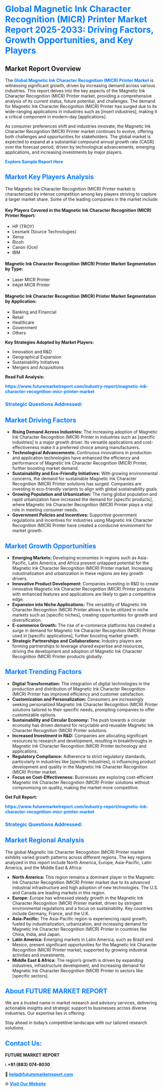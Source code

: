 <h1 style="color: #007BFF;">Global Magnetic Ink Character Recognition (MICR) Printer Market Report 2025-2033: Driving Factors, Growth Opportunities, and Key Players</h1>

<section id="overview">
<h2>Market Report Overview</h2>
<p>The <a href="https://www.futuremarketreport.com/industry-report/magnetic-ink-character-recognition-micr-printer-market" style="color: #007BFF; text-decoration: none;"><strong>Global Magnetic Ink Character Recognition (MICR) Printer Market</strong></a> is witnessing significant growth, driven by increasing demand across various industries. This report delves into the key aspects of the Magnetic Ink Character Recognition (MICR) Printer market, providing a comprehensive analysis of its current status, future potential, and challenges. The demand for Magnetic Ink Character Recognition (MICR) Printer has surged due to its wide-ranging applications in industries such as [insert industries], making it a critical component in modern-day [applications].</p>
<p>As consumer preferences shift and industries innovate, the Magnetic Ink Character Recognition (MICR) Printer market continues to evolve, offering both challenges and opportunities for stakeholders. The global market is expected to expand at a substantial compound annual growth rate (CAGR) over the forecast period, driven by technological advancements, emerging applications, and increasing investments by major players.</p>
</section>

<section id="overview">
<p><a href="https://www.futuremarketreport.com/request-sample/reportId=50480" style="color: #007BFF; text-decoration: none;"><strong>Explore Sample Report Here</strong></a></p>
</section>

<section id="key-players">
<h2 style="color: #007BFF;">Market Key Players Analysis</h2>
<p>The Magnetic Ink Character Recognition (MICR) Printer market is characterized by intense competition among key players striving to capture a larger market share. Some of the leading companies in the market include:</p>
<h4>Key Players Covered in the Magnetic Ink Character Recognition (MICR) Printer Report:</h4>
<ul><li>HP (TROY)</li><li>Lexmark (Source Technologies)</li><li>Xerox</li><li>Ricoh</li><li>Canon (Oce)</li><li>IBM</li></ul>
<h4>Magnetic Ink Character Recognition (MICR) Printer Market Segmentation by Type:</h4>
<ul><li>Laser MICR Printer</li><li>Inkjet MICR Printer</li></ul>

<h4>Magnetic Ink Character Recognition (MICR) Printer Market Segmentation by Application:</h4>
<ul><li>Banking and Financial</li><li>Retail</li><li>Healthcare</li><li>Government</li><li>Others</li></ul>
<p><strong>Key Strategies Adopted by Market Players:</strong></p>
<ul>
<li>Innovation and R&D</li>
<li>Geographical Expansion</li>
<li>Sustainability Initiatives</li>
<li>Mergers and Acquisitions</li>
</ul>
</section>

<section>
<p><strong>Read Full Analysis: </strong></p><a href="https://www.futuremarketreport.com/industry-report/magnetic-ink-character-recognition-micr-printer-market" style="color: #007BFF; text-decoration: none;"><strong>https://www.futuremarketreport.com/industry-report/magnetic-ink-character-recognition-micr-printer-market</strong></a>
<h3 style="color: #007BFF;">Strategic Questions Addressed:</h3>
</section>

<section id="driving-factors">
<h2 style="color: #007BFF;">Market Driving Factors</h2>
<ul>
<li><strong>Rising Demand Across Industries:</strong> The increasing adoption of Magnetic Ink Character Recognition (MICR) Printer in industries such as [specific industries] is a major growth driver. Its versatile applications and cost-effectiveness make it a preferred choice among manufacturers.</li>
<li><strong>Technological Advancements:</strong> Continuous innovations in production and application technologies have enhanced the efficiency and performance of Magnetic Ink Character Recognition (MICR) Printer, further boosting market demand.</li>
<li><strong>Sustainability and Eco-Friendly Initiatives:</strong> With growing environmental concerns, the demand for sustainable Magnetic Ink Character Recognition (MICR) Printer solutions has surged. Companies are investing in eco-friendly variants to align with global sustainability goals.</li>
<li><strong>Growing Population and Urbanization:</strong> The rising global population and rapid urbanization have increased the demand for [specific products], where Magnetic Ink Character Recognition (MICR) Printer plays a vital role in meeting consumer needs.</li>
<li><strong>Government Policies and Incentives:</strong> Supportive government regulations and incentives for industries using Magnetic Ink Character Recognition (MICR) Printer have created a conducive environment for market growth.</li>
</ul>
</section>

<section id="growth-opportunities">
<h2 style="color: #007BFF;">Market Growth Opportunities</h2>
<ul>
<li><strong>Emerging Markets:</strong> Developing economies in regions such as Asia-Pacific, Latin America, and Africa present untapped potential for the Magnetic Ink Character Recognition (MICR) Printer market. Increasing industrialization and urbanization in these regions are key growth drivers.</li>
<li><strong>Innovative Product Development:</strong> Companies investing in R&D to create innovative Magnetic Ink Character Recognition (MICR) Printer products with enhanced features and applications are likely to gain a competitive edge.</li>
<li><strong>Expansion into Niche Applications:</strong> The versatility of Magnetic Ink Character Recognition (MICR) Printer allows it to be utilized in niche markets such as [specific niches], creating opportunities for growth and diversification.</li>
<li><strong>E-commerce Growth:</strong> The rise of e-commerce platforms has created a surge in demand for Magnetic Ink Character Recognition (MICR) Printer used in [specific applications], further boosting market growth.</li>
<li><strong>Strategic Partnerships and Collaborations:</strong> Industry players are forming partnerships to leverage shared expertise and resources, driving the development and adoption of Magnetic Ink Character Recognition (MICR) Printer products globally.</li>
</ul>
</section>

<section id="trending-factors">
<h2 style="color: #007BFF;">Market Trending Factors</h2>
<ul>
<li><strong>Digital Transformation:</strong> The integration of digital technologies in the production and distribution of Magnetic Ink Character Recognition (MICR) Printer has improved efficiency and customer satisfaction.</li>
<li><strong>Customization and Personalization:</strong> Consumers are increasingly seeking personalized Magnetic Ink Character Recognition (MICR) Printer solutions tailored to their specific needs, prompting companies to offer customizable options.</li>
<li><strong>Sustainability and Circular Economy:</strong> The push towards a circular economy has driven demand for recyclable and reusable Magnetic Ink Character Recognition (MICR) Printer solutions.</li>
<li><strong>Increased Investment in R&D:</strong> Companies are allocating significant resources to research and development, resulting in breakthroughs in Magnetic Ink Character Recognition (MICR) Printer technology and applications.</li>
<li><strong>Regulatory Compliance:</strong> Adherence to strict regulatory standards, particularly in industries like [specific industries], is influencing product development and quality in the Magnetic Ink Character Recognition (MICR) Printer market.</li>
<li><strong>Focus on Cost-Effectiveness:</strong> Businesses are exploring cost-efficient Magnetic Ink Character Recognition (MICR) Printer solutions without compromising on quality, making the market more competitive.</li>
</ul>
</section>

<section>
<p><strong>Get Full Report: </strong></p><a href="https://www.futuremarketreport.com/industry-report/magnetic-ink-character-recognition-micr-printer-market" style="color: #007BFF; text-decoration: none;"><strong>https://www.futuremarketreport.com/industry-report/magnetic-ink-character-recognition-micr-printer-market</strong></a>
<h3 style="color: #007BFF;">Strategic Questions Addressed:</h3>
</section>


<section id="regional-analysis">
<h2 style="color: #007BFF;">Market Regional Analysis</h2>
<p>The global Magnetic Ink Character Recognition (MICR) Printer market exhibits varied growth patterns across different regions. The key regions analyzed in this report include North America, Europe, Asia-Pacific, Latin America, and the Middle East & Africa:</p>
<ul>
<li><strong>North America:</strong> This region remains a dominant player in the Magnetic Ink Character Recognition (MICR) Printer market due to its advanced industrial infrastructure and high adoption of new technologies. The U.S. and Canada are leading markets in this region.</li>
<li><strong>Europe:</strong> Europe has witnessed steady growth in the Magnetic Ink Character Recognition (MICR) Printer market, driven by stringent environmental regulations and a focus on sustainability. Key countries include Germany, France, and the U.K.</li>
<li><strong>Asia-Pacific:</strong> The Asia-Pacific region is experiencing rapid growth, fueled by industrialization, urbanization, and increasing demand for Magnetic Ink Character Recognition (MICR) Printer in countries like China, India, and Japan.</li>
<li><strong>Latin America:</strong> Emerging markets in Latin America, such as Brazil and Mexico, present significant opportunities for the Magnetic Ink Character Recognition (MICR) Printer market, supported by growing industrial activities and investments.</li>
<li><strong>Middle East & Africa:</strong> The region’s growth is driven by expanding industries, infrastructure development, and increasing demand for Magnetic Ink Character Recognition (MICR) Printer in sectors like [specific sectors].</li>
</ul>
</section>

<footer>
<h2 style="color: #007BFF;">About FUTURE MARKET REPORT</h2>
<p>We are a trusted name in market research and advisory services, delivering actionable insights and strategic support to businesses across diverse industries. Our expertise lies in offering:</p>

<p>Stay ahead in today’s competitive landscape with our tailored research solutions.</p>

<h2 style="color: #007BFF;">Contact Us:</h2>
<p><strong>FUTURE MARKET REPORT</strong></p>
<p>📞 <strong>+91 (883) 074-8030</strong></p>
<p>📧 <strong><a href="mailto:help@futuremarketreport.com" style="color: #007BFF;">help@futuremarketreport.com</a></strong></p>
<p>🌐 <strong><a href="https://www.futuremarketreport.com/" style="color: #007BFF;">Visit Our Website</a></strong></p>
</footer>